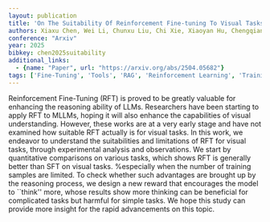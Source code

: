 ```yaml
---
layout: publication
title: 'On The Suitability Of Reinforcement Fine-tuning To Visual Tasks'
authors: Xiaxu Chen, Wei Li, Chunxu Liu, Chi Xie, Xiaoyan Hu, Chengqian Ma, Feng Zhu, Rui Zhao
conference: "Arxiv"
year: 2025
bibkey: chen2025suitability
additional_links:
  - {name: "Paper", url: "https://arxiv.org/abs/2504.05682"}
tags: ['Fine-Tuning', 'Tools', 'RAG', 'Reinforcement Learning', 'Training Techniques', 'Pretraining Methods']
---
```

Reinforcement Fine-Tuning (RFT) is proved to be greatly valuable for
enhancing the reasoning ability of LLMs. Researchers have been starting to
apply RFT to MLLMs, hoping it will also enhance the capabilities of visual
understanding. However, these works are at a very early stage and have not
examined how suitable RFT actually is for visual tasks. In this work, we
endeavor to understand the suitabilities and limitations of RFT for visual
tasks, through experimental analysis and observations. We start by quantitative
comparisons on various tasks, which shows RFT is generally better than SFT on
visual tasks. %especially when the number of training samples are limited. To
check whether such advantages are brought up by the reasoning process, we
design a new reward that encourages the model to ``think'' more, whose results
show more thinking can be beneficial for complicated tasks but harmful for
simple tasks. We hope this study can provide more insight for the rapid
advancements on this topic.
